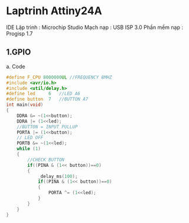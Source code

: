 # Laptrinh Attiny24A

IDE Lập trình : Microchip Studio
Mạch nạp : USB ISP 3.0
Phần mềm nạp : Progisp 1.7

## 1.GPIO
a. Code

```c
#define F_CPU 8000000UL	//FREQUENCY 8MHZ
#include <avr/io.h>
#include <util/delay.h>
#define	led     6   //LED A6
#define button  7   //BUTTON A7
int main(void)
{
    DDRA &= ~(1<<button);
    DDRA |= (1<<led);
    //BUTTON = INPUT PULLUP
    PORTA |= (1<<button);
    // LED OFF
    PORTB &= ~(1<<led);
	while (1)
	{
        //CHECK BUTTON
        if((PINA & (1<< button))==0)
        {
            _delay_ms(100);
            if((PINA & (1<< button))==0)
            {
                PORTA ^= (1<<led);
            }
        }
	}
}
```
